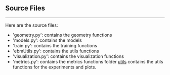 ## Source Files
----------------
Here are the source files: 
- 'geometry.py': contains the geometry functions
- 'models.py': contains the models
- 'train.py': contains the training functions
- 'ebmUtils.py': contains the utils functions
- 'visualization.py': contains the visualization functions
- 'metrics.py': contains the metrics functions
folder [utils](utils) contains the utils functions for the experiments and plots.